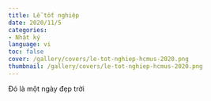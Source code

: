 ```yaml
---
title: Lễ tốt nghiệp
date: 2020/11/5
categories:
- Nhật ký
language: vi
toc: false
cover: /gallery/covers/le-tot-nghiep-hcmus-2020.png
thumbnail: /gallery/covers/le-tot-nghiep-hcmus-2020.png
---
```

Đó là một ngày đẹp trời
